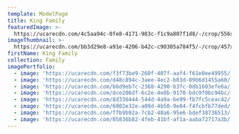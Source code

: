 ```yaml
---
template: ModelPage
title: King Family
featuredImage: >-
  https://ucarecdn.com/4c5aa94c-8fe8-4171-983c-f1c9a807f1d8/-/crop/556x283/0,78/-/preview/
imageThumbnail: >-
  https://ucarecdn.com/bb3d29e8-a91e-4206-b42c-c90305a784f5/-/crop/457x629/52,42/-/preview/
firstName: King Family
collection: Family
imagePortfolio:
  - image: 'https://ucarecdn.com/f3f73be9-260f-407f-aaf4-f61e0ee49955/'
  - image: 'https://ucarecdn.com/d48c894c-3aee-4ec2-b03d-09b6d1455a60/'
  - image: 'https://ucarecdn.com/b6d9eb7c-2368-4290-b3fc-0db1603efe6a/'
  - image: 'https://ucarecdn.com/dce206df-6c2e-4e8b-9170-bdc9f0bc94bc/'
  - image: 'https://ucarecdn.com/8d336444-544d-4a9a-be99-fb7fc5ceac42/'
  - image: 'https://ucarecdn.com/6002e32e-a09d-4b50-9e04-f4fcbfb77ded/'
  - image: 'https://ucarecdn.com/ffb9b92a-7cb2-48a6-95e6-bdef38736513/'
  - image: 'https://ucarecdn.com/05836b82-4feb-41bf-af1a-aaba72717a3b/'
---
```


